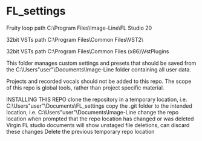 # FL_settings

Fruity loop path
C:\Program Files\Image-Line\FL Studio 20

32bit VSTs path
C:\Program Files\Common Files\VST2\

32bit VSTs path
C:\Program Files\Common Files (x86)\VstPlugins

This folder manages custom settings and presets that should be saved from the
C:\Users\"user"\Documents\Image-Line folder containing all user data.

Projects and recorded vocals should not be added to this repo. The scope of this repo
is global tools, rather than project specific material.

INSTALLING THIS REPO
clone the repository in a temporary location, i.e. C:\Users\"user"\Documents\FL_settings
copy the .git folder to the intended location, i.e. C:\Users\"user"\Documents\Image-Line
change the repo location when prompted that the repo location has changed or was deleted
Virgin FL studio documents will show unstaged file deletions, can discard these changes
Delete the previous temporary repo location